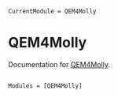 ```@meta
CurrentModule = QEM4Molly
```

# QEM4Molly

Documentation for [QEM4Molly](https://github.com/ArrogantGao/QEM4Molly.jl).

```@index
```

```@autodocs
Modules = [QEM4Molly]
```

